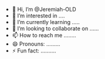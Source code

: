 - 👋 Hi, I’m @Jeremiah-OLD
- 👀 I’m interested in ....
- 🌱 I’m currently learning .....
- 💞️ I’m looking to collaborate on ......
- 📫 How to reach me ........
- 😄 Pronouns: .........
- ⚡ Fun fact: ..........

<!---
Jeremiah-OLD/Jeremiah-OLD is a ✨ special ✨ repository because its `README.md` (this file) appears on your GitHub profile.
You can click the Preview link to take a look at your changes.
--->
